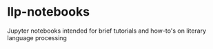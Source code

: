 # llp-notebooks
Jupyter notebooks intended for brief tutorials and how-to's on literary language processing
